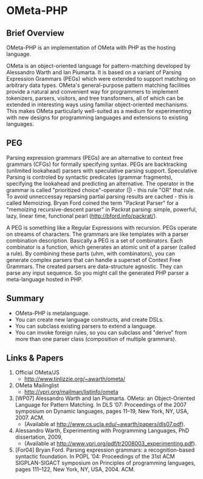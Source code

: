 OMeta-PHP
=========

Brief Overview
--------------

OMeta-PHP is an implementation of OMeta with PHP as the hosting language.

OMeta is an object-oriented language for pattern-matching developed by Alessandro Warth and Ian Piumarta.
It is based on a variant of Parsing Expression Grammars (PEGs) which were extended to support matching on
arbitrary data types. OMeta's general-purpose pattern matching facilities provide a natural and convenient
way for programmers to implement tokenizers, parsers, visitors, and tree transformers, all of which can be
extended in interesting ways using familiar object-oriented mechanisms.
This makes OMeta particularly well-suited as a medium for experimenting with new designs
for programming languages and extensions to existing languages.

PEG
---

Parsing expression grammars (PEGs) are an alternative to context free grammars (CFGs) for formally
specifying syntax. PEGs are backtracking (unlimited lookahead) parsers with speculative parsing support.
Speculative Parsing is controled by syntactic predicates (grammar fragments),
specifying the lookahead and predicting an alternative.
The operator in the grammar is called "prioritized choice"-operator (|) - this rule "OR" that rule.
To avoid unneccessay reparsing partial parsing results are cached - this is called Memoizing.
Bryan Ford coined the term "Packrat Parser" for a "memoizing recursive-descent parser" in
Packrat parsing: simple, powerful, lazy, linear time, functional pearl (http://bford.info/packrat/).

A PEG is something like a Regular Expressions with recursion.
PEGs operate on streams of characters.
The grammars are like templates with a parser combination description.
Basically a PEG is a set of combinators.
Each combinator is a function, which generates an atomic unit of a parser (called a rule).
By combining these parts (uhm, with combinators), you can generate complex parsers that
can handle a superset of Context Free Grammars.
The created parsers are data-structure agnostic. They can parse any input sequence.
So you might call the generated PHP parser a meta-language hosted in PHP.

Summary
------
- OMeta-PHP is metalanguage.
- You can create new language constructs, and create DSLs.
- You can subclass existing parsers to extend a language.
- You can invoke foreign rules, so you can subclass and "derive" from more than one parser class (composition of multiple grammars).

Links & Papers
--------------
1. Official OMeta/JS
   - http://www.tinlizzie.org/~awarth/ometa/
2. OMeta Mailinglist
   - http://vpri.org/mailman/listinfo/ometa
3. [WP07] Alessandro Warth and Ian Piumarta. OMeta: an Object-Oriented Language for Pattern Matching.
   In DLS ’07: Proceedings of the 2007 symposium on Dynamic languages, pages 11–19, New York, NY, USA, 2007. ACM.
   - (Available at http://www.cs.ucla.edu/~awarth/papers/dls07.pdf).
4. Alessandro Warth, Experimenting with Programming Languages, PhD dissertation, 2009,
   - (Available at http://www.vpri.org/pdf/tr2008003_experimenting.pdf).
5. [For04] Bryan Ford. Parsing expression grammars: a recognition-based syntactic foundation.
   In POPL ’04: Proceedings of the 31st ACM SIGPLAN-SIGACT symposium on Principles of programming languages,
   pages 111–122, New York, NY, USA, 2004. ACM.
